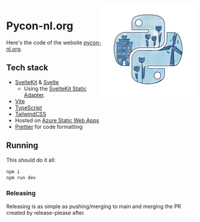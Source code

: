 <img align="right" width="250" alt="Pycon-nl.org logo" src="./static/marketing/socials.png">

# Pycon-nl.org

Here's the code of the website [pycon-nl.org](https://pycon-nl.org/).

## Tech stack

- [SvelteKit](https://kit.svelte.dev/) & [Svelte](https://svelte.dev/)
  - Using the [SvelteKit Static Adapter](https://kit.svelte.dev/docs/adapter-static).
- [Vite](https://vitejs.dev/)
- [TypeScript](https://www.typescriptlang.org/)
- [TailwindCSS](https://tailwindcss.com/)
- Hosted on [Azure Static Web Apps](https://azure.microsoft.com/en-us/products/app-service/static)
- [Prettier](https://prettier.io/) for code formatting

## Running

This should do it all:

```bash
npm i
npm run dev
```

### Releasing

Releasing is as simple as pushing/merging to main and merging the PR created by release-please after.
